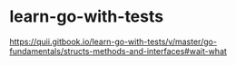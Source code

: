 # learn-go-with-tests
https://quii.gitbook.io/learn-go-with-tests/v/master/go-fundamentals/structs-methods-and-interfaces#wait-what